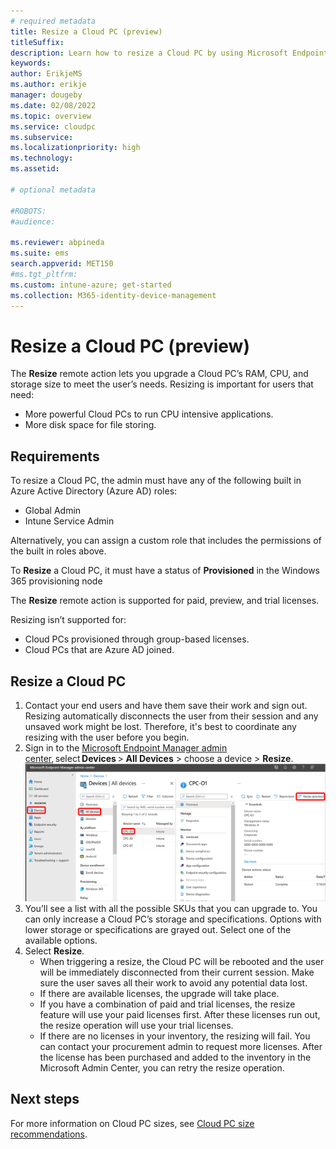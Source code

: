 ```yaml
---
# required metadata
title: Resize a Cloud PC (preview) 
titleSuffix:
description: Learn how to resize a Cloud PC by using Microsoft Endpoint Manager.
keywords:
author: ErikjeMS  
ms.author: erikje
manager: dougeby
ms.date: 02/08/2022
ms.topic: overview
ms.service: cloudpc
ms.subservice:
ms.localizationpriority: high
ms.technology:
ms.assetid: 

# optional metadata

#ROBOTS:
#audience:

ms.reviewer: abpineda
ms.suite: ems
search.appverid: MET150
#ms.tgt_pltfrm:
ms.custom: intune-azure; get-started
ms.collection: M365-identity-device-management
---
```


# Resize a Cloud PC (preview)

The **Resize** remote action lets you upgrade a Cloud PC’s RAM, CPU, and storage size to meet the user’s needs. Resizing is important for users that need:

- More powerful Cloud PCs to run CPU intensive applications.
- More disk space for file storing.

## Requirements

To resize a Cloud PC, the admin must have any of the following built in Azure Active Directory (Azure AD) roles:

- Global Admin
- Intune Service Admin

Alternatively, you can assign a custom role that includes the permissions of the built in roles above.

To **Resize** a Cloud PC, it must have a status of **Provisioned** in the Windows 365 provisioning node

The **Resize** remote action is supported for paid, preview, and trial licenses.

Resizing isn’t supported for:

- Cloud PCs provisioned through group-based licenses.
- Cloud PCs that are Azure AD joined.

## Resize a Cloud PC

1. Contact your end users and have them save their work and sign out. Resizing automatically disconnects the user from their session and any unsaved work might be lost. Therefore, it's best to coordinate any resizing with the user before you begin.
2. Sign in to the [Microsoft Endpoint Manager admin center](https://go.microsoft.com/fwlink/?linkid=2109431), select **Devices** > **All Devices** > choose a device > **Resize**.
![Screenshot of resize a Cloud PC](./media/resize-cloud-pc/resize.png)
3. You’ll see a list with all the possible SKUs that you can upgrade to. You can only increase a Cloud PC’s storage and specifications. Options with lower storage or specifications are grayed out. Select one of the available options.
4. Select **Resize**.
    - When triggering a resize, the Cloud PC will be rebooted and the user will be immediately disconnected from their current session. Make sure the user saves all their work to avoid any potential data lost. 
    - If there are available licenses, the upgrade will take place.
    - If you have a combination of paid and trial licenses, the resize feature will use your paid licenses first. After these licenses run out, the resize operation will use your trial licenses.
    - If there are no licenses in your inventory, the resizing will fail. You can contact your procurement admin to request more licenses. After the license has been purchased and added to the inventory in the Microsoft Admin Center, you can retry the resize operation.

<!-- ########################## -->
## Next steps

For more information on Cloud PC sizes, see [Cloud PC size recommendations](cloud-pc-size-recommendations.md).
